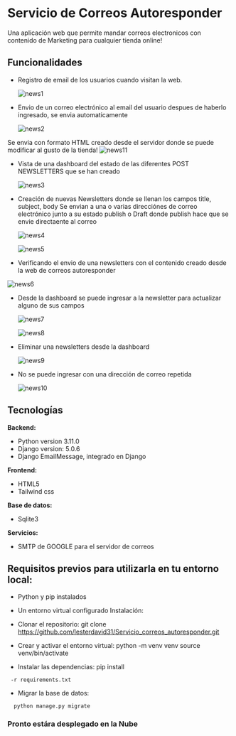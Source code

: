 # Servicio de Correos Autoresponder  

Una aplicación web que permite mandar correos electronicos con contenido de Marketing para cualquier tienda online!

## Funcionalidades 

- Registro de email de los usuarios cuando visitan la web.
  
   ![news1](https://github.com/user-attachments/assets/8579fd53-3cb0-4bc6-b45a-66e934e01042)
  
- Envio de un correo electrónico al email del usuario despues de haberlo ingresado, se envia automaticamente
  
  ![news2](https://github.com/user-attachments/assets/275386cd-6f7e-4108-bc00-3415fc5ff309)
  
 Se envia con formato HTML creado desde el servidor donde se puede modificar al gusto de la tienda!
  ![news11](https://github.com/user-attachments/assets/0fd71a5d-0082-4348-8199-027d0a1baeff)

- Vista de una dashboard del estado de las diferentes POST NEWSLETTERS que se han creado
  
  ![news3](https://github.com/user-attachments/assets/2a047c82-9cb2-48a0-a50a-53cea502889b)

- Creación de nuevas Newsletters donde se llenan los campos title, subject, body
  Se envian a una o varias direcciónes de correo electrónico junto a su estado publish o Draft donde publish hace que se envie directaente al correo
  
  ![news4](https://github.com/user-attachments/assets/4a4e6811-4355-4991-9e76-a79dcfb3bcb8)

  ![news5](https://github.com/user-attachments/assets/9cbe974a-c9da-4ea0-b01f-3e30280a529b)

- Verificando el envio de una newsletters con el contenido creado desde la web de correos autoresponder
  
![news6](https://github.com/user-attachments/assets/e84f41a9-9b50-4fa5-be39-054f7a3a9f16)

- Desde la dashboard se puede ingresar a la newsletter para actualizar alguno de sus campos 

  ![news7](https://github.com/user-attachments/assets/b0bcccac-2af2-4265-89e1-db6ec8466133)

  ![news8](https://github.com/user-attachments/assets/398d6315-2a44-4a52-b618-35b4a2b3cfd6)

- Eliminar una newsletters desde la dashboard
  
  ![news9](https://github.com/user-attachments/assets/3a79e242-4320-487a-8533-00c5d7315733)

- No se puede ingresar con una dirección de correo repetida 

  ![news10](https://github.com/user-attachments/assets/46965ccd-af68-456d-bcec-a225a238d05e)


## Tecnologías 

**Backend:** 
  - Python version 3.11.0
  - Django version: 5.0.6
  - Django EmailMessage, integrado en Django


**Frontend:**
  - HTML5
  - Tailwind css
     
  
**Base de datos:** 
  - Sqlite3

**Servicios:**
  - SMTP de GOOGLE para el servidor de correos 
  

## Requisitos previos para utilizarla en tu entorno local:
 * Python y pip instalados
 * Un entorno virtual configurado
Instalación:
 * Clonar el repositorio: git clone https://github.com/lesterdavid31/Servicio_correos_autoresponder.git
 * Crear y activar el entorno virtual:
   python -m venv venv
source venv/bin/activate

 * Instalar las dependencias: pip install
  ~~~
   -r requirements.txt
   ~~~
 * Migrar la base de datos:
 ~~~
   python manage.py migrate
 ~~~

### **Pronto estára desplegado en la Nube**

